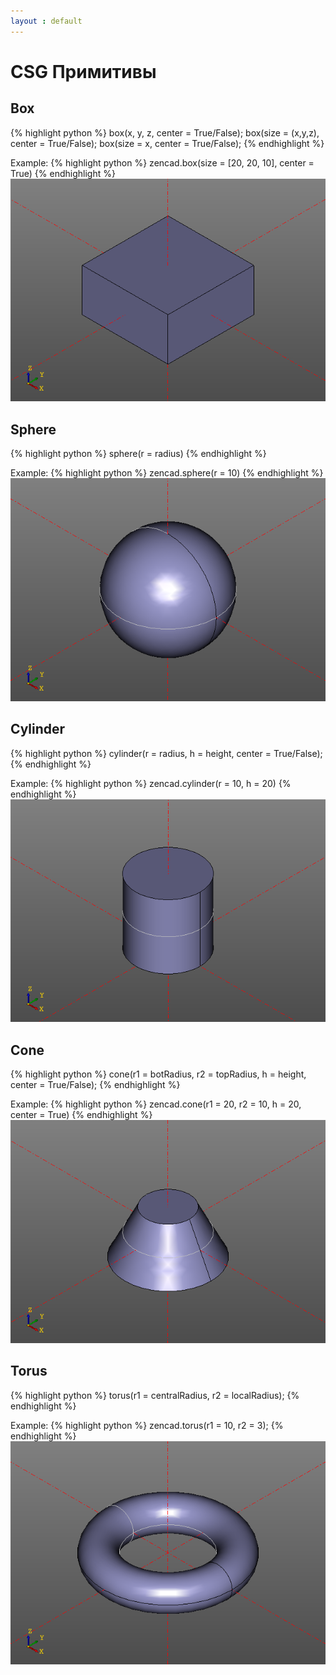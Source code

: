 ```yaml
---
layout : default
---
```


# CSG Примитивы

## Box  
{% highlight python %}
box(x, y, z, center = True/False);
box(size = (x,y,z), center = True/False);
box(size = x, center = True/False);
{% endhighlight %}

Example:
{% highlight python %}
zencad.box(size = [20, 20, 10], center = True)
{% endhighlight %}
![box.png](../images/box.png)

## Sphere  
{% highlight python %}
sphere(r = radius)
{% endhighlight %}

Example:
{% highlight python %}
zencad.sphere(r = 10)
{% endhighlight %}
![sphere.png](../images/sphere.png)

## Cylinder  
{% highlight python %}
cylinder(r = radius, h = height, center = True/False);
{% endhighlight %}

Example:
{% highlight python %}
zencad.cylinder(r = 10, h = 20)
{% endhighlight %}
![cylinder.png](../images/cylinder.png)

## Cone  
{% highlight python %}
cone(r1 = botRadius, r2 = topRadius, h = height, center = True/False);
{% endhighlight %}

Example:
{% highlight python %}
zencad.cone(r1 = 20, r2 = 10, h = 20, center = True)
{% endhighlight %}
![cone.png](../images/cone.png)

## Torus  
{% highlight python %}
torus(r1 = centralRadius, r2 = localRadius);
{% endhighlight %}

Example:
{% highlight python %}
zencad.torus(r1 = 10, r2 = 3);
{% endhighlight %}
![torus.png](../images/torus.png)